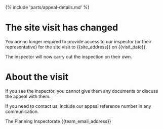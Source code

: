 {% include 'parts/appeal-details.md' %}

# The site visit has changed

You are no longer required to provide access to our inspector (or their representative) for the site visit to {{site_address}} on {{visit_date}}.

The inspector will now carry out the inspection on their own.

# About the visit

If you see the inspector, you cannot give them any documents or discuss the appeal with them.

If you need to contact us, include our appeal reference number in any communication.

The Planning Inspectorate
{{team_email_address}}
